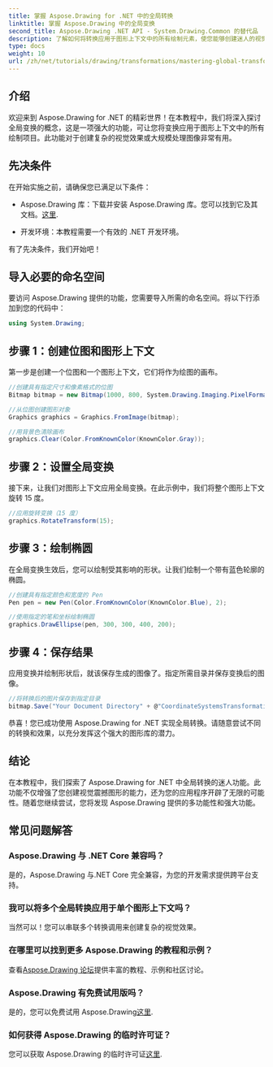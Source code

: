 ```yaml
---
title: 掌握 Aspose.Drawing for .NET 中的全局转换
linktitle: 掌握 Aspose.Drawing 中的全局变换
second_title: Aspose.Drawing .NET API - System.Drawing.Common 的替代品
description: 了解如何将转换应用于图形上下文中的所有绘制元素，使您能够创建迷人的视觉效果并有效地处理图像。
type: docs
weight: 10
url: /zh/net/tutorials/drawing/transformations/mastering-global-transformations/
---
```

## 介绍

欢迎来到 Aspose.Drawing for .NET 的精彩世界！在本教程中，我们将深入探讨全局变换的概念，这是一项强大的功能，可让您将变换应用于图形上下文中的所有绘制项目。此功能对于创建复杂的视觉效果或大规模处理图像非常有用。

## 先决条件

在开始实施之前，请确保您已满足以下条件：

-  Aspose.Drawing 库：下载并安装 Aspose.Drawing 库。您可以找到它及其文档。[这里](https://reference.aspose.com/drawing/net/).
  
- 开发环境：本教程需要一个有效的 .NET 开发环境。

有了先决条件，我们开始吧！

## 导入必要的命名空间

要访问 Aspose.Drawing 提供的功能，您需要导入所需的命名空间。将以下行添加到您的代码中：

```csharp
using System.Drawing;
```

## 步骤 1：创建位图和图形上下文

第一步是创建一个位图和一个图形上下文，它们将作为绘图的画布。

```csharp
//创建具有指定尺寸和像素格式的位图
Bitmap bitmap = new Bitmap(1000, 800, System.Drawing.Imaging.PixelFormat.Format32bppPArgb);

//从位图创建图形对象
Graphics graphics = Graphics.FromImage(bitmap);

//用背景色清除画布
graphics.Clear(Color.FromKnownColor(KnownColor.Gray));
```

## 步骤 2：设置全局变换

接下来，让我们对图形上下文应用全局变换。在此示例中，我们将整个图形上下文旋转 15 度。

```csharp
//应用旋转变换（15 度）
graphics.RotateTransform(15);
```

## 步骤 3：绘制椭圆

在全局变换生效后，您可以绘制受其影响的形状。让我们绘制一个带有蓝色轮廓的椭圆。

```csharp
//创建具有指定颜色和宽度的 Pen
Pen pen = new Pen(Color.FromKnownColor(KnownColor.Blue), 2);

//使用指定的笔和坐标绘制椭圆
graphics.DrawEllipse(pen, 300, 300, 400, 200);
```

## 步骤 4：保存结果

应用变换并绘制形状后，就该保存生成的图像了。指定所需目录并保存变换后的图像。

```csharp
//将转换后的图片保存到指定目录
bitmap.Save("Your Document Directory" + @"CoordinateSystemsTransformations\GlobalTransformation_out.png");
```

恭喜！您已成功使用 Aspose.Drawing for .NET 实现全局转换。请随意尝试不同的转换和效果，以充分发挥这个强大的图形库的潜力。

## 结论

在本教程中，我们探索了 Aspose.Drawing for .NET 中全局转换的迷人功能。此功能不仅增强了您创建视觉震撼图形的能力，还为您的应用程序开辟了无限的可能性。随着您继续尝试，您将发现 Aspose.Drawing 提供的多功能性和强大功能。

## 常见问题解答

### Aspose.Drawing 与 .NET Core 兼容吗？

是的，Aspose.Drawing 与.NET Core 完全兼容，为您的开发需求提供跨平台支持。

### 我可以将多个全局转换应用于单个图形上下文吗？

当然可以！您可以串联多个转换调用来创建复杂的视觉效果。

### 在哪里可以找到更多 Aspose.Drawing 的教程和示例？

查看[Aspose.Drawing 论坛](https://forum.aspose.com/c/diagram/17)提供丰富的教程、示例和社区讨论。

### Aspose.Drawing 有免费试用版吗？

是的，您可以免费试用 Aspose.Drawing[这里](https://releases.aspose.com/).

### 如何获得 Aspose.Drawing 的临时许可证？

您可以获取 Aspose.Drawing 的临时许可证[这里](https://purchase.conholdate.com/temporary-license/).